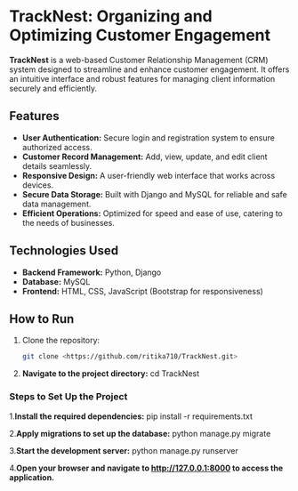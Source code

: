 # TrackNest: Organizing and Optimizing Customer Engagement

**TrackNest** is a web-based Customer Relationship Management (CRM) system designed to streamline and enhance customer engagement. It offers an intuitive interface and robust features for managing client information securely and efficiently.

## Features
- **User Authentication:** Secure login and registration system to ensure authorized access.
- **Customer Record Management:** Add, view, update, and edit client details seamlessly.
- **Responsive Design:** A user-friendly web interface that works across devices.
- **Secure Data Storage:** Built with Django and MySQL for reliable and safe data management.
- **Efficient Operations:** Optimized for speed and ease of use, catering to the needs of businesses.

## Technologies Used
- **Backend Framework:** Python, Django
- **Database:** MySQL
- **Frontend:** HTML, CSS, JavaScript (Bootstrap for responsiveness)

## How to Run
1. Clone the repository:
   ```bash
   git clone <https://github.com/ritika710/TrackNest.git> 


2. **Navigate to the project directory:**
   cd TrackNest

### Steps to Set Up the Project
1.**Install the required dependencies:**
   pip install -r requirements.txt
   
2.**Apply migrations to set up the database:**
   python manage.py migrate
   
3.**Start the development server:**
   python manage.py runserver
   
4.**Open your browser and navigate to http://127.0.0.1:8000 to access the application.**
    
